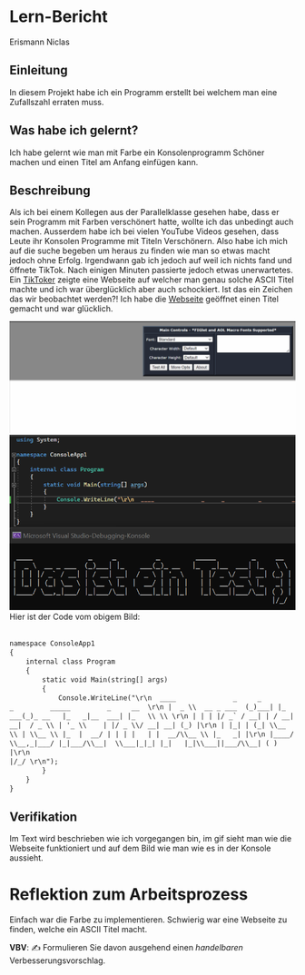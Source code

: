# Lern-Bericht
Erismann Niclas

## Einleitung

In diesem Projekt habe ich ein Programm erstellt bei welchem man eine Zufallszahl erraten muss.

## Was habe ich gelernt?

Ich habe gelernt wie man mit Farbe ein Konsolenprogramm Schöner machen und einen Titel am Anfang einfügen kann.

## Beschreibung

Als ich bei einem Kollegen aus der Parallelklasse gesehen habe, dass er sein Programm mit Farben verschönert hatte, wollte ich das unbedingt auch machen. Ausserdem habe ich bei vielen YouTube Videos gesehen, dass Leute ihr Konsolen Programme mit Titeln Verschönern. Also habe ich mich auf die suche begeben um heraus zu finden wie man so etwas macht jedoch ohne Erfolg. Irgendwann gab ich jedoch auf weil ich nichts fand und öffnete TikTok. Nach einigen Minuten passierte jedoch etwas unerwartetes. Ein [TikToker](https://www.tiktok.com/@icode4u/video/7139112401491774725?_r=1&_t=8VTwHiaIo3K&is_from_webapp=v1&item_id=7139112401491774725) zeigte eine Webseite auf welcher man genau solche ASCII Titel machte und ich war überglücklich aber auch schockiert. Ist das ein Zeichen das wir beobachtet werden?! Ich habe die [Webseite](http://patorjk.com/software/taag/#p=display&f=Graffiti&t=Type%20Something%20) geöffnet einen Titel gemacht und war glücklich.

![Bild](https://github.com/Pianonic/LA_1100_E/blob/main/Screenshots/Animation.gif)
![Bild](https://github.com/Pianonic/LA_1100_E/blob/main/Screenshots/Screenshot%202022-09-13%20100154.png?raw=true)
Hier ist der Code vom obigem Bild:

``` using System;

namespace ConsoleApp1
{
    internal class Program
    {
        static void Main(string[] args)
        {
            Console.WriteLine("\r\n  ____              _     _          _         _____         _     __  \r\n |  _ \\  __ _ ___  (_)___| |_    ___(_)_ __   |_   _|__  ___| |_   \\ \\ \r\n | | | |/ _` / __| | / __| __|  / _ \\ | '_ \\    | |/ _ \\/ __| __| (_) |\r\n | |_| | (_| \\__ \\ | \\__ \\ |_  |  __/ | | | |   | |  __/\\__ \\ |_   _| |\r\n |____/ \\__,_|___/ |_|___/\\__|  \\___|_|_| |_|   |_|\\___||___/\\__| ( ) |\r\n                                                                  |/_/ \r\n");
        }
    }
}
```


## Verifikation

Im Text wird beschrieben wie ich vorgegangen bin, im gif sieht man wie die Webseite funktioniert und auf dem Bild wie man wie es in der Konsole aussieht.

# Reflektion zum Arbeitsprozess

Einfach war die Farbe zu implementieren.
Schwierig war eine Webseite zu finden, welche ein ASCII Titel macht.

**VBV**: ✍️ Formulieren Sie davon ausgehend einen *handelbaren* Verbesserungsvorschlag.
